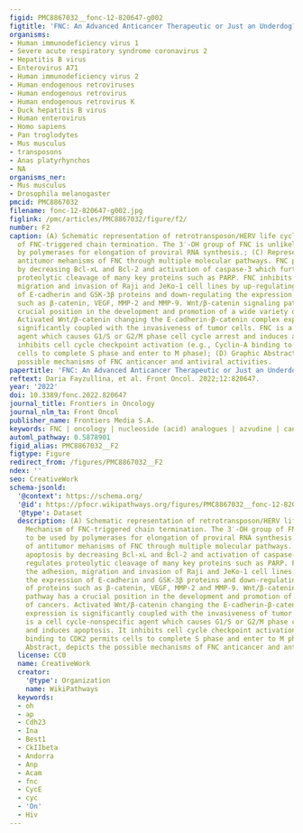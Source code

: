 ```yaml
---
figid: PMC8867032__fonc-12-820647-g002
figtitle: 'FNC: An Advanced Anticancer Therapeutic or Just an Underdog?'
organisms:
- Human immunodeficiency virus 1
- Severe acute respiratory syndrome coronavirus 2
- Hepatitis B virus
- Enterovirus A71
- Human immunodeficiency virus 2
- Human endogenous retroviruses
- Human endogenous retrovirus
- Human endogenous retrovirus K
- Duck hepatitis B virus
- Human enterovirus
- Homo sapiens
- Pan troglodytes
- Mus musculus
- transposons
- Anas platyrhynchos
- NA
organisms_ner:
- Mus musculus
- Drosophila melanogaster
pmcid: PMC8867032
filename: fonc-12-820647-g002.jpg
figlink: /pmc/articles/PMC8867032/figure/f2/
number: F2
caption: (A) Schematic representation of retrotransposon/HERV life cycle; (B) Mechanism
  of FNC-triggered chain termination. The 3′-OH group of FNC is unlikely to be used
  by polymerases for elongation of proviral RNA synthesis.; (C) Representation of
  antitumor mehanisms of FNC through multiple molecular pathways. FNC promotes apoptosis
  by decreasing Bcl-xL and Bcl-2 and activation of caspase-3 which further regulates
  proteolytic cleavage of many key proteins such as PARP. FNC inhibits the adhesion,
  migration and invasion of Raji and JeKo-1 cell lines by up-regulating the expression
  of E-cadherin and GSK-3β proteins and down-regulating the expression of proteins
  such as β-catenin, VEGF, MMP-2 and MMP-9. Wnt/β-catenin signaling pathway has a
  crucial position in the development and promotion of a wide variety of cancers.
  Activated Wnt/β-catenin changing the E-cadherin-β-catenin complex expression is
  significantly coupled with the invasiveness of tumor cells. FNC is a cell cycle-nonspecific
  agent which causes G1/S or G2/M phase cell cycle arrest and induces apoptosis. It
  inhibits cell cycle checkpoint activation (e.g., Cyclin-A binding to CDK2 permits
  cells to complete S phase and enter to M phase); (D) Graphic Abstract, depicts the
  possible mechanisms of FNC anticancer and antiviral activities.
papertitle: 'FNC: An Advanced Anticancer Therapeutic or Just an Underdog?.'
reftext: Daria Fayzullina, et al. Front Oncol. 2022;12:820647.
year: '2022'
doi: 10.3389/fonc.2022.820647
journal_title: Frontiers in Oncology
journal_nlm_ta: Front Oncol
publisher_name: Frontiers Media S.A.
keywords: FNC | oncology | nucleoside (acid) analogues | azvudine | cancer
automl_pathway: 0.5878901
figid_alias: PMC8867032__F2
figtype: Figure
redirect_from: /figures/PMC8867032__F2
ndex: ''
seo: CreativeWork
schema-jsonld:
  '@context': https://schema.org/
  '@id': https://pfocr.wikipathways.org/figures/PMC8867032__fonc-12-820647-g002.html
  '@type': Dataset
  description: (A) Schematic representation of retrotransposon/HERV life cycle; (B)
    Mechanism of FNC-triggered chain termination. The 3′-OH group of FNC is unlikely
    to be used by polymerases for elongation of proviral RNA synthesis.; (C) Representation
    of antitumor mehanisms of FNC through multiple molecular pathways. FNC promotes
    apoptosis by decreasing Bcl-xL and Bcl-2 and activation of caspase-3 which further
    regulates proteolytic cleavage of many key proteins such as PARP. FNC inhibits
    the adhesion, migration and invasion of Raji and JeKo-1 cell lines by up-regulating
    the expression of E-cadherin and GSK-3β proteins and down-regulating the expression
    of proteins such as β-catenin, VEGF, MMP-2 and MMP-9. Wnt/β-catenin signaling
    pathway has a crucial position in the development and promotion of a wide variety
    of cancers. Activated Wnt/β-catenin changing the E-cadherin-β-catenin complex
    expression is significantly coupled with the invasiveness of tumor cells. FNC
    is a cell cycle-nonspecific agent which causes G1/S or G2/M phase cell cycle arrest
    and induces apoptosis. It inhibits cell cycle checkpoint activation (e.g., Cyclin-A
    binding to CDK2 permits cells to complete S phase and enter to M phase); (D) Graphic
    Abstract, depicts the possible mechanisms of FNC anticancer and antiviral activities.
  license: CC0
  name: CreativeWork
  creator:
    '@type': Organization
    name: WikiPathways
  keywords:
  - oh
  - ap
  - Cdh23
  - Ina
  - Best1
  - CkIIbeta
  - Andorra
  - Anp
  - Acam
  - fnc
  - CycE
  - cyc
  - 'On'
  - Hiv
---
```

